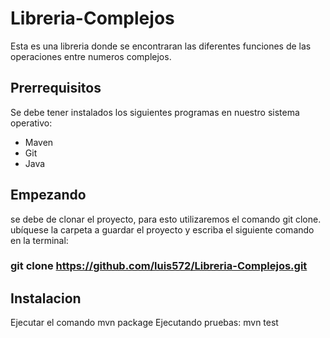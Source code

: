 # Libreria-Complejos
Esta es una libreria donde se encontraran las diferentes funciones de las operaciones entre numeros complejos.

## Prerrequisitos
Se debe tener instalados los siguientes programas en nuestro sistema operativo: 
- Maven 
- Git
- Java

## Empezando
se debe de clonar el proyecto, para esto utilizaremos el comando git clone. ubíquese la carpeta a guardar el proyecto y escriba el siguiente comando en la terminal:
 
 ### git clone https://github.com/luis572/Libreria-Complejos.git
   


## Instalacion 
Ejecutar el comando mvn package
Ejecutando pruebas: mvn test 
